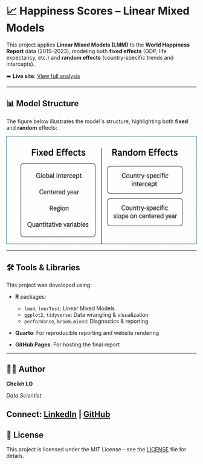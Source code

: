# 📈 Happiness Scores – Linear Mixed Models

This project applies **Linear Mixed Models (LMM)** to the **World Happiness Report** data (2015–2023), modeling both **fixed effects** (GDP, life expectancy, etc.) and **random effects** (country-specific trends and intercepts).

➡️ **Live site**: [View full analysis](https://cheikh133.github.io/happiness-linear-mixed-models/)


---

## 📊 Model Structure

The figure below illustrates the model's structure, highlighting both **fixed** and **random** effects:

![LMM structure](analysis/figures/lmm.png)

---

## 🛠 Tools & Libraries

This project was developed using:

- **R** packages:
  - `lme4`, `lmerTest`: Linear Mixed Models  
  - `ggplot2`, `tidyverse`: Data wrangling & visualization  
  - `performance`, `broom.mixed`: Diagnostics & reporting

- **Quarto**: For reproducible reporting and website rendering

- **GitHub Pages**: For hosting the final report


---

## 🧑‍💻 Author

**Cheikh LO**  

*Data Scientist*  

Connect: [LinkedIn](https://www.linkedin.com/in/cheikh-lo-531701193/) | [GitHub](https://github.com/cheikh133)
---

## 📄 License

This project is licensed under the MIT License – see the [LICENSE](LICENSE) file for details.


